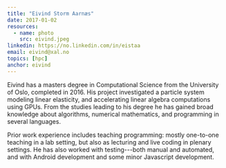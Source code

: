 ```yaml
---
title: "Eivind Storm Aarnæs"
date: 2017-01-02
resources:
  - name: photo
    src: eivind.jpeg
linkedin: https://no.linkedin.com/in/eistaa
email: eivind@xal.no
topics: [hpc]
anchor: eivind
---
```


Eivind has a masters degree in Computational Science from the
University of Oslo, completed in 2016. His project investigated a
particle system modeling linear elasticity, and accelerating linear
algebra computations using GPUs. From the studies leading to his
degree he has gained broad knowledge about algorithms, numerical
mathematics, and programming in several languages.

Prior work experience includes teaching programming: mostly one-to-one
teaching in a lab setting, but also as lecturing and live coding in
plenary settings. He has also worked with testing---both manual and
automated, and with Android development and some minor Javascript
development.
